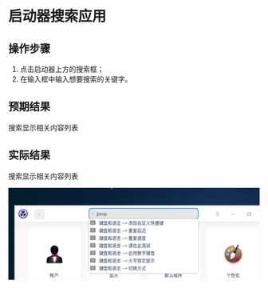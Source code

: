 # 启动器搜索应用

## 操作步骤

1. 点击启动器上方的搜索框；
2. 在输入框中输入想要搜索的关键字。

## 预期结果

搜索显示相关内容列表

## 实际结果

搜索显示相关内容列表

![启动器搜索应用.png](../img/启动器搜索应用.png)
